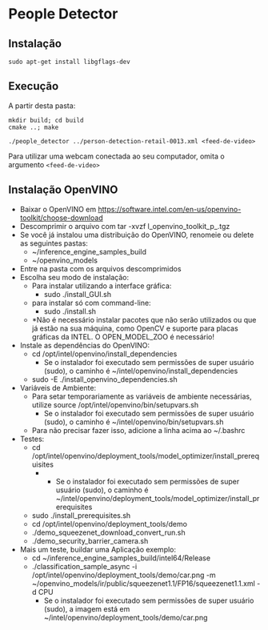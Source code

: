 # People Detector

## Instalação
```
sudo apt-get install libgflags-dev
```

## Execução
A partir desta pasta:
```
mkdir build; cd build
cmake ..; make
```
```
./people_detector ../person-detection-retail-0013.xml <feed-de-video>
```
Para utilizar uma webcam conectada ao seu computador, omita o argumento `<feed-de-video>`


## Instalação OpenVINO

* Baixar o OpenVINO em https://software.intel.com/en-us/openvino-toolkit/choose-download
* Descomprimir o arquivo com tar -xvzf l_openvino_toolkit_p_<version>.tgz
* Se você já instalou uma distribuição do OpenVINO, renomeie ou delete as 
seguintes pastas:
    * ~/inference_engine_samples_build
    * ~/openvino_models
* Entre na pasta com os arquivos descomprimidos
* Escolha seu modo de instalação:
    * Para instalar utilizando a interface gráfica:
        * sudo ./install_GUI.sh
    * para instalar só com command-line:
        * sudo ./install.sh
    * *Não é necessário instalar pacotes que não serão utilizados ou que já estão
    na sua máquina, como OpenCV e suporte para placas gráficas da INTEL. O OPEN_MODEL_ZOO é necessário!
* Instale as dependências do OpenVINO:
    * cd /opt/intel/openvino/install_dependencies
        * Se o instalador foi executado sem permissões de super usuário (sudo),
         o caminho é ~/intel/openvino/install_dependencies
    * sudo -E ./install_openvino_dependencies.sh
* Variáveis de Ambiente:
    * Para setar temporariamente as variáveis de ambiente necessárias, utilize
        source /opt/intel/openvino/bin/setupvars.sh
        * Se o instalador foi executado sem permissões de super usuário (sudo),
         o caminho é ~/intel/openvino/bin/setupvars.sh
    * Para não precisar fazer isso, adicione a linha acima ao ~/.bashrc
* Testes:
    * cd /opt/intel/openvino/deployment_tools/model_optimizer/install_prerequisites
        * * Se o instalador foi executado sem permissões de super usuário (sudo),
         o caminho é ~/intel/openvino/deployment_tools/model_optimizer/install_prerequisites
    * sudo ./install_prerequisites.sh
    * cd /opt/intel/openvino/deployment_tools/demo
    * ./demo_squeezenet_download_convert_run.sh
    * ./demo_security_barrier_camera.sh
* Mais um teste, buildar uma Aplicação exemplo:
    * cd ~/inference_engine_samples_build/intel64/Release
    * ./classification_sample_async -i /opt/intel/openvino/deployment_tools/demo/car.png -m ~/openvino_models/ir/public/squeezenet1.1/FP16/squeezenet1.1.xml -d CPU
        * Se o instalador foi executado sem permissões de super usuário (sudo),
         a imagem está em ~/intel/openvino/deployment_tools/demo/car.png
